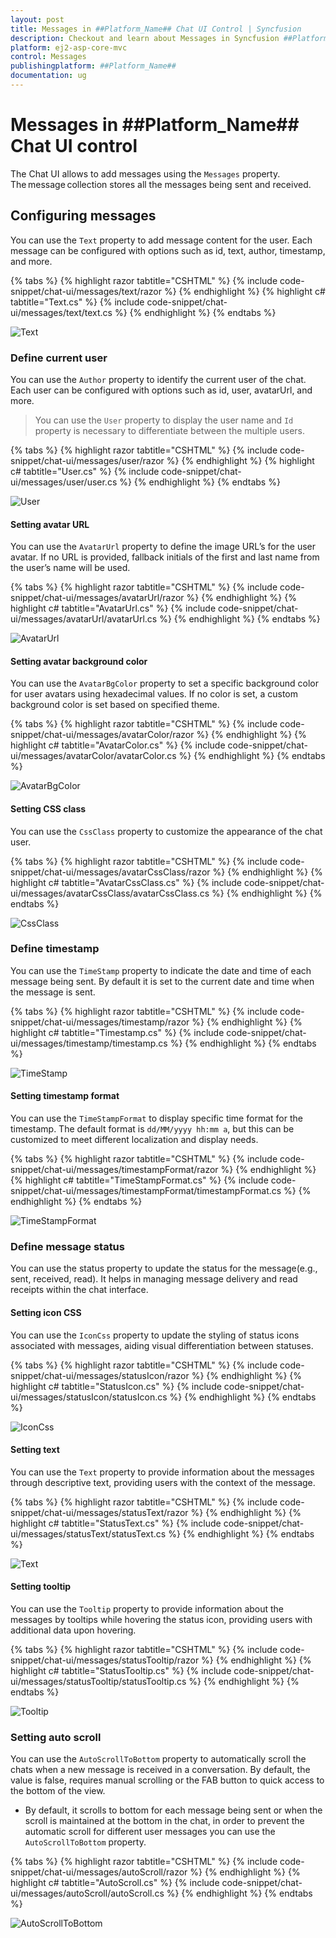 ```yaml
---
layout: post
title: Messages in ##Platform_Name## Chat UI Control | Syncfusion
description: Checkout and learn about Messages in Syncfusion ##Platform_Name## Chat UI control of Syncfusion Essential JS 2 and more.
platform: ej2-asp-core-mvc
control: Messages
publishingplatform: ##Platform_Name##
documentation: ug
---
```


# Messages in ##Platform_Name## Chat UI control

The Chat UI allows to add messages using the `Messages` property. The message collection stores all the messages being sent and received.

## Configuring messages

You can use the `Text` property to add message content for the user. Each message can be configured with options such as id, text, author, timestamp, and more.

{% tabs %}
{% highlight razor tabtitle="CSHTML" %}
{% include code-snippet/chat-ui/messages/text/razor %}
{% endhighlight %}
{% highlight c# tabtitle="Text.cs" %}
{% include code-snippet/chat-ui/messages/text/text.cs %}
{% endhighlight %}
{% endtabs %}

![Text](images/text.png)

### Define current user

You can use the `Author` property to identify the current user of the chat. Each user can be configured with options such as id, user, avatarUrl, and more.

> You can use the `User` property to display the user name and `Id` property is necessary to differentiate between the multiple users.

{% tabs %}
{% highlight razor tabtitle="CSHTML" %}
{% include code-snippet/chat-ui/messages/user/razor %}
{% endhighlight %}
{% highlight c# tabtitle="User.cs" %}
{% include code-snippet/chat-ui/messages/user/user.cs %}
{% endhighlight %}
{% endtabs %}

![User](images/text.png)

#### Setting avatar URL

You can use the `AvatarUrl` property to define the image URL’s for the user avatar. If no URL is provided, fallback initials of the first and last name from the user’s name will be used.

{% tabs %}
{% highlight razor tabtitle="CSHTML" %}
{% include code-snippet/chat-ui/messages/avatarUrl/razor %}
{% endhighlight %}
{% highlight c# tabtitle="AvatarUrl.cs" %}
{% include code-snippet/chat-ui/messages/avatarUrl/avatarUrl.cs %}
{% endhighlight %}
{% endtabs %}

![AvatarUrl](images/avatar-url.png)

#### Setting avatar background color

You can use the `AvatarBgColor` property to set a specific background color for user avatars using hexadecimal values. If no color is set, a custom background color is set based on specified theme.

{% tabs %}
{% highlight razor tabtitle="CSHTML" %}
{% include code-snippet/chat-ui/messages/avatarColor/razor %}
{% endhighlight %}
{% highlight c# tabtitle="AvatarColor.cs" %}
{% include code-snippet/chat-ui/messages/avatarColor/avatarColor.cs %}
{% endhighlight %}
{% endtabs %}

![AvatarBgColor](images/avatar-bgcolor.png)

#### Setting CSS class

You can use the `CssClass` property to customize the appearance of the chat user.

{% tabs %}
{% highlight razor tabtitle="CSHTML" %}
{% include code-snippet/chat-ui/messages/avatarCssClass/razor %}
{% endhighlight %}
{% highlight c# tabtitle="AvatarCssClass.cs" %}
{% include code-snippet/chat-ui/messages/avatarCssClass/avatarCssClass.cs %}
{% endhighlight %}
{% endtabs %}

![CssClass](images/avatar-cssclass.png)

### Define timestamp

You can use the `TimeStamp` property to indicate the date and time of each message being sent. By default it is set to the current date and time when the message is sent.

{% tabs %}
{% highlight razor tabtitle="CSHTML" %}
{% include code-snippet/chat-ui/messages/timestamp/razor %}
{% endhighlight %}
{% highlight c# tabtitle="Timestamp.cs" %}
{% include code-snippet/chat-ui/messages/timestamp/timestamp.cs %}
{% endhighlight %}
{% endtabs %}

![TimeStamp](images/timestamp.png)

#### Setting timestamp format

You can use the `TimeStampFormat` to display specific time format for the timestamp. The default format is `dd/MM/yyyy hh:mm a`, but this can be customized to meet different localization and display needs. 

{% tabs %}
{% highlight razor tabtitle="CSHTML" %}
{% include code-snippet/chat-ui/messages/timestampFormat/razor %}
{% endhighlight %}
{% highlight c# tabtitle="TimeStampFormat.cs" %}
{% include code-snippet/chat-ui/messages/timestampFormat/timestampFormat.cs %}
{% endhighlight %}
{% endtabs %}

![TimeStampFormat](images/timestampFormat.png)

### Define message status

You can use the status property to update the status for the message(e.g., sent, received, read). It helps in managing message delivery and read receipts within the chat interface. 

#### Setting icon CSS

You can use the `IconCss` property to update the styling of status icons associated with messages, aiding visual differentiation between statuses.

{% tabs %}
{% highlight razor tabtitle="CSHTML" %}
{% include code-snippet/chat-ui/messages/statusIcon/razor %}
{% endhighlight %}
{% highlight c# tabtitle="StatusIcon.cs" %}
{% include code-snippet/chat-ui/messages/statusIcon/statusIcon.cs %}
{% endhighlight %}
{% endtabs %}

![IconCss](images/status-icon.png)

#### Setting text

You can use the `Text` property to provide information about the messages through descriptive text, providing users with the context of the message.

{% tabs %}
{% highlight razor tabtitle="CSHTML" %}
{% include code-snippet/chat-ui/messages/statusText/razor %}
{% endhighlight %}
{% highlight c# tabtitle="StatusText.cs" %}
{% include code-snippet/chat-ui/messages/statusText/statusText.cs %}
{% endhighlight %}
{% endtabs %}

![Text](images/status-text.png)

#### Setting tooltip

You can use the `Tooltip` property to provide information about the messages by tooltips while hovering the status icon, providing users with additional data upon hovering.

{% tabs %}
{% highlight razor tabtitle="CSHTML" %}
{% include code-snippet/chat-ui/messages/statusTooltip/razor %}
{% endhighlight %}
{% highlight c# tabtitle="StatusTooltip.cs" %}
{% include code-snippet/chat-ui/messages/statusTooltip/statusTooltip.cs %}
{% endhighlight %}
{% endtabs %}

![Tooltip](images/status-tooltip.png)

### Setting auto scroll

You can use the `AutoScrollToBottom` property to automatically scroll the chats when a new message is received in a conversation. By default, the value is false, requires manual scrolling or the FAB button to quick access to the bottom of the view. 

- By default, it scrolls to bottom for each message being sent or when the scroll is maintained at the bottom in the chat, in order to prevent the automatic scroll for different user messages you can use the `AutoScrollToBottom` property.

{% tabs %}
{% highlight razor tabtitle="CSHTML" %}
{% include code-snippet/chat-ui/messages/autoScroll/razor %}
{% endhighlight %}
{% highlight c# tabtitle="AutoScroll.cs" %}
{% include code-snippet/chat-ui/messages/autoScroll/autoScroll.cs %}
{% endhighlight %}
{% endtabs %}

![AutoScrollToBottom](images/auto-scroll.png)
